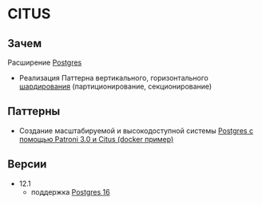 # CITUS

## Зачем

Расширение [Postgres](postgresql.md)

- Реализация Паттерна вертикального, горизонтального [шардирования](../../arch/pattern/performance/shard.db.md) (партиционирование, секционирование)

## Паттерны

- Создание масштабируемой и высокодоступной системы [Postgres с помощью Patroni 3.0 и Citus (docker пример)](https://habr.com/ru/companies/otus/articles/755032/)

## Версии

- 12.1
	- поддержка [Postgres 16](https://www.citusdata.com/blog/2023/09/22/adding-postgres-16-support-to-citus-12-1/)